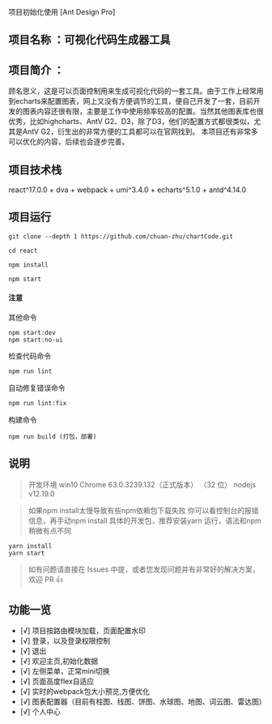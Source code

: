 项目初始化使用 [Ant Design Pro]

## 项目名称 ：可视化代码生成器工具

## 项目简介 ： 
顾名思义，这是可以页面控制用来生成可视化代码的一套工具。由于工作上经常用到echarts来配置图表，网上又没有方便调节的工具，便自己开发了一套，目前开发的图表内容还很有限，主要是工作中使用频率较高的配置。当然其他图表库也很优秀，比如highcharts、AntV G2、D3，除了D3，他们的配置方式都很类似，尤其是AntV G2，衍生出的非常方便的工具都可以在官网找到。
本项目还有非常多可以优化的内容，后续也会逐步完善。

## 项目技术栈

react^17.0.0 + dva + webpack + umi^3.4.0 + echarts^5.1.0 + antd^4.14.0


## 项目运行


```
git clone --depth 1 https://github.com/chuan-zhu/chartCode.git

cd react 

npm install 

npm start 
```
#### 注意

其他命令
```
npm start:dev
npm start:no-ui
```
检查代码命令

```bash
npm run lint
```

自动修复错误命令
```bash
npm run lint:fix
```

构建命令
```
npm run build (打包，部署)

```

## 说明

>  开发环境 win10  Chrome 63.0.3239.132（正式版本） （32 位） nodejs v12.19.0

>  如果npm install太慢导致有些npm依赖包下载失败 你可以看控制台的报错信息，再手动npm install 具体的开发包，推荐安装yarn 运行，语法和npm稍微有点不同

```
yarn install
yarn start

```

>  如有问题请直接在 Issues 中提，或者您发现问题并有非常好的解决方案，欢迎 PR 👍

## 功能一览
- [√] 项目按路由模块加载，页面配置水印
- [√] 登录，以及登录权限控制
- [√] 退出
- [√] 欢迎主页,初始化数据
- [√] 左侧菜单，正常mini切换
- [√] 页面高度flex自适应
- [√] 实时的webpack包大小预览,方便优化
- [√] 图表配置器（目前有柱图、线图、饼图、水球图、地图、词云图、雷达图）
- [√] 个人中心




